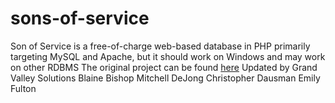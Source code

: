 # sons-of-service
Son of Service is a free-of-charge web-based database in PHP primarily targeting MySQL and Apache, but it should work on Windows and may work on other RDBMS
The original project can be found [here](https://github.com/az0/son-of-service)
Updated by Grand Valley Solutions
Blaine Bishop 
Mitchell DeJong
Christopher Dausman 
Emily Fulton
